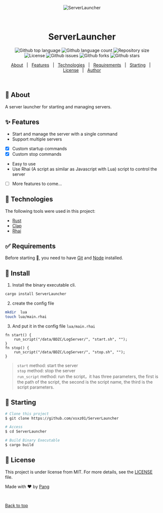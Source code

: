 <div align="center" id="top"> 
  <img src="./.github/app.gif" alt="ServerLauncher" />

  &#xa0;

  <!-- <a href="https://serverlauncher.netlify.app">Demo</a> -->
</div>

<h1 align="center">ServerLauncher</h1>

<p align="center">
  <img alt="Github top language" src="https://img.shields.io/github/languages/top/xsxz01/ServerLauncher?color=56BEB8">

  <img alt="Github language count" src="https://img.shields.io/github/languages/count/xsxz01/ServerLauncher?color=56BEB8">

  <img alt="Repository size" src="https://img.shields.io/github/repo-size/xsxz01/ServerLauncher?color=56BEB8">

  <img alt="License" src="https://img.shields.io/github/license/xsxz01/ServerLauncher?color=56BEB8">

  <img alt="Github issues" src="https://img.shields.io/github/issues/xsxz01/ServerLauncher?color=56BEB8" />

  <img alt="Github forks" src="https://img.shields.io/github/forks/xsxz01/ServerLauncher?color=56BEB8" />

  <img alt="Github stars" src="https://img.shields.io/github/stars/xsxz01/ServerLauncher?color=56BEB8" />
</p>

<!-- Status -->

<!-- <h4 align="center"> 
	🚧  ServerLauncher 🚀 Under construction...  🚧
</h4> 

<hr> -->

<p align="center">
  <a href="#dart-about">About</a> &#xa0; | &#xa0; 
  <a href="#sparkles-features">Features</a> &#xa0; | &#xa0;
  <a href="#rocket-technologies">Technologies</a> &#xa0; | &#xa0;
  <a href="#white_check_mark-requirements">Requirements</a> &#xa0; | &#xa0;
  <a href="#checkered_flag-starting">Starting</a> &#xa0; | &#xa0;
  <a href="#memo-license">License</a> &#xa0; | &#xa0;
  <a href="https://github.com/xsxz01" target="_blank">Author</a>
</p>

<br>

## :dart: About ##

A server launcher for starting and managing servers.

## :sparkles: Features ##

- Start and manage the server with a single command
- Support multiple servers
- [x] Custom startup commands
- [x] Custom stop commands
- Easy to use
- Use Rhai (A script as similar as Javascript with Lua) script to control the server
- [ ] More features to come...

## :rocket: Technologies ##

The following tools were used in this project:

- [Rust](https://www.rust-lang.org/)
- [Clap](https://github.com/clap-rs/clap)
- [Rhai](https://rhai.rs/)

## :white_check_mark: Requirements ##

Before starting :checkered_flag:, you need to have [Git](https://git-scm.com) and [Node](https://nodejs.org/en/) installed.

## :checkered_flag: Install ##

1. Install the binary executable cli.

```bash
cargo install ServerLauncher
```

2. create the config file
```bash
mkdir  lua
touch lua/main.rhai
```

3. And put it in the config file `lua/main.rhai`

```rhai
fn start() {
    run_script("/data/BDZC/LogServer/", "start.sh", "");
}
fn stop() {
    run_script("/data/BDZC/LogServer/", "stop.sh", "");
}
```

> `start` method: start the server  
> `stop` method: stop the server  
> `run_script` method: run the script，it has three parameters, the first is the path of the script, the second is the script name, the third is the script parameters.

## :checkered_flag: Starting ##

```bash
# Clone this project
$ git clone https://github.com/xsxz01/ServerLauncher

# Access
$ cd ServerLauncher

# Build Binary Executable
$ cargo build

```

## :memo: License ##

This project is under license from MIT. For more details, see the [LICENSE](LICENSE.md) file.


Made with :heart: by <a href="https://github.com/xsxz01" target="_blank">Pang</a>

&#xa0;

<a href="#top">Back to top</a>
